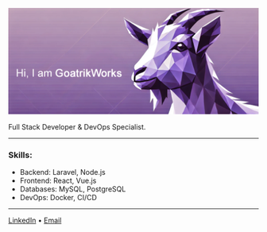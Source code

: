 ![Profile Image](https://raw.githubusercontent.com/Goatrik/Goatrik/main/github_profileru.png)

Full Stack Developer & DevOps Specialist.

---

### Skills:
- Backend: Laravel, Node.js
- Frontend: React, Vue.js
- Databases: MySQL, PostgreSQL
- DevOps: Docker, CI/CD

---

[LinkedIn](https://www.linkedin.com/in/erik-elb/) • [Email](mailto:dev@goatrikworks.com)
